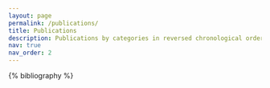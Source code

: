 ```yaml
---
layout: page
permalink: /publications/
title: Publications
description: Publications by categories in reversed chronological order. For the complete list, please visit my <a href='https://scholar.google.com/citations?user=U69NqfQAAAAJ&hl=en'>Google Scholar</a> page.
nav: true
nav_order: 2
---
```


<!-- _pages/publications.md -->
<div class="publications">

{% bibliography %}

</div>
